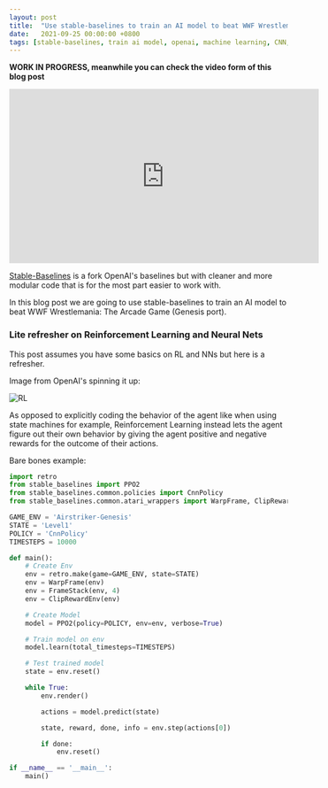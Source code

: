 ```yaml
---
layout: post
title:  "Use stable-baselines to train an AI model to beat WWF Wrestlemania: The Arcade Game"
date:   2021-09-25 00:00:00 +0800
tags: [stable-baselines, train ai model, openai, machine learning, CNN, WWF]
---
```


**WORK IN PROGRESS, meanwhile you can check the video form of this blog post**

<iframe width="560" height="315" src="https://www.youtube.com/embed/0AtVNUNdIIk" title="YouTube video player" frameborder="0" allow="accelerometer; autoplay; clipboard-write; encrypted-media; gyroscope; picture-in-picture" allowfullscreen></iframe>


[Stable-Baselines](https://github.com/hill-a/stable-baselines) is a fork OpenAI's baselines but with cleaner and more modular code that is for the most part easier to work with.

In this blog post we are going to use stable-baselines to train an AI model to beat WWF Wrestlemania: The Arcade Game (Genesis port).

### Lite refresher on Reinforcement Learning and Neural Nets
This post assumes you have some basics on RL and NNs but here is a refresher.

Image from OpenAI's spinning it up:

![RL](https://spinningup.openai.com/en/latest/_images/rl_diagram_transparent_bg.png)


As opposed to explicitly coding the behavior of the agent like when using state machines for example, Reinforcement Learning instead lets the agent figure out their own behavior by giving the agent positive and negative rewards for the outcome of their actions.



Bare bones example:
```python
import retro
from stable_baselines import PPO2
from stable_baselines.common.policies import CnnPolicy
from stable_baselines.common.atari_wrappers import WarpFrame, ClipRewardEnv, FrameStack

GAME_ENV = 'Airstriker-Genesis'
STATE = 'Level1'
POLICY = 'CnnPolicy'
TIMESTEPS = 10000

def main():
    # Create Env
    env = retro.make(game=GAME_ENV, state=STATE)
    env = WarpFrame(env)
    env = FrameStack(env, 4)
    env = ClipRewardEnv(env)

    # Create Model
    model = PPO2(policy=POLICY, env=env, verbose=True)

    # Train model on env
    model.learn(total_timesteps=TIMESTEPS)

    # Test trained model
    state = env.reset()

    while True:
        env.render()

        actions = model.predict(state)

        state, reward, done, info = env.step(actions[0])

        if done:
            env.reset()

if __name__ == '__main__':
    main()
```



